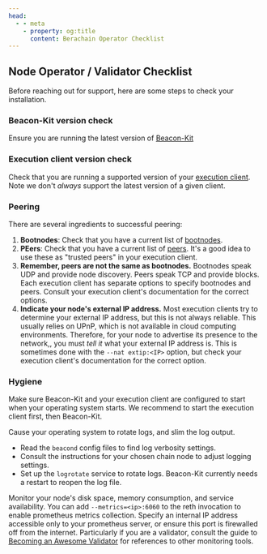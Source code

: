 ```yaml
---
head:
  - - meta
    - property: og:title
      content: Berachain Operator Checklist
---
```


## Node Operator / Validator Checklist

Before reaching out for support, here are some steps to check your installation.

### Beacon-Kit version check
Ensure you are running the latest version of [Beacon-Kit](https://github.com/berachain/beacon-kit) 

### Execution client version check
Check that you are running a supported version of your [execution client](/nodes/evm-execution). Note we don't _always_ support the latest version of a given client.

### Peering

There are several ingredients to successful peering:
1. **Bootnodes**: Check that you have a current list of [bootnodes](https://github.com/berachain/beacon-kit/blob/main/testing/networks/80094/el-bootnodes.txt).
2. **PEers**: Check that you have a current list of [peers](https://github.com/berachain/beacon-kit/blob/main/testing/networks/80094/el-peers.txt). It's a good idea to use these as "trusted peers" in your execution client.
3. **Remember, peers are not the same as bootnodes.**  Bootnodes speak UDP and provide node discovery. Peers speak TCP and provide blocks. Each execution client has separate options to specify bootnodes and peers.  Consult your execution client's documentation for the correct options.
4. **Indicate your node's external IP address.**  Most execution clients try to determine your external IP address, but this is not always reliable. This usually relies on UPnP, which is not available in cloud computing environments. Therefore, for your node to advertise its presence to the network,, you must _tell it_ what your external IP address is. This is sometimes done with the `--nat extip:<IP>` option, but check your execution client's documentation for the correct option.

### Hygiene

Make sure Beacon-Kit and your execution client are configured to start when your operating system starts. We recommend to start the execution client first, then Beacon-Kit.

Cause your operating system to rotate logs, and slim the log output.
   - Read the `beacond` config files to find log verbosity settings.
   - Consult the instructions for your chosen chain node to adjust logging settings.
   - Set up the `logrotate` service to rotate logs. Beacon-Kit currently needs a restart to reopen the log file.

Monitor your node's disk space, memory consumption, and service availability. You can add `--metrics=<ip>:6060` to the reth invocation to enable prometheus metrics collection. Specify an internal IP address accessible only to your prometheus server, or ensure this port is firewalled off from the internet.
Particularly if you are a validator, consult the guide to [Becoming an Awesome Validator](https://github.com/chuck-bear/awesome-berachain-validators/tree/main) for references to other monitoring tools.
